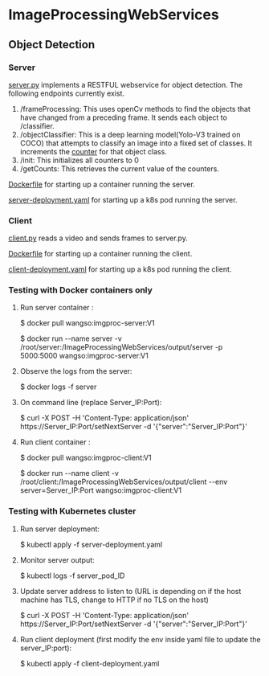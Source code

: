 # ImageProcessingWebServices

## Object Detection

### Server 
[server.py](https://github.com/wangso/ImageProcessingWebServices/Server/server.py) implements a RESTFUL webservice for object detection.
The following endpoints currently exist.
1. /frameProcessing: This uses openCv methods to find the objects that have changed from a preceding frame. It sends each object to /classifier.
2. /objectClassifier: This is a deep learning model(Yolo-V3 trained on COCO) that attempts to classify an image into a fixed set of classes. It increments the [counter](https://github.com/wangso/ImageProcessingWebServices/output/server/output.txt) for that object class.
3. /init: This initializes all counters to 0
4. /getCounts: This retrieves the current value of the counters.

[Dockerfile](https://github.com/wangso/ImageProcessingWebServices/Server/Dockerfile) for starting up a container running the server.

[server-deployment.yaml](https://github.com/wangso/ImageProcessingWebServices/server-deployment.yaml) for starting up a k8s pod running the server.

### Client 
[client.py](https://github.com/wangso/ImageProcessingWebServices/Client/client.py) reads a video and sends frames to server.py.

[Dockerfile](https://github.com/wangso/ImageProcessingWebServices/Client/Dockerfile) for starting up a container running the client.

[client-deployment.yaml](https://github.com/wangso/ImageProcessingWebServices/client-deployment.yaml) for starting up a k8s pod running the client.

### Testing with Docker containers only

1. Run server container : 

    $ docker pull wangso:imgproc-server:V1 
    
    $ docker run --name server -v /root/server:/ImageProcessingWebServices/output/server -p 5000:5000 wangso:imgproc-server:V1
    
2. Observe the logs from the server:
    
    $ docker logs -f server
    
3. On command line (replace Server_IP:Port):

    $ curl -X POST -H 'Content-Type: application/json' https://Server_IP:Port/setNextServer -d '{"server":"Server_IP:Port"}'
    
3. Run client container : 
    
    $ docker pull wangso:imgproc-client:V1 
    
    $ docker run --name client -v /root/client:/ImageProcessingWebServices/output/client --env server=Server_IP:Port wangso:imgproc-client:V1
    
### Testing with Kubernetes cluster
1. Run server deployment:

    $ kubectl apply -f server-deployment.yaml
    
2. Monitor server output:

    $ kubectl logs -f server_pod_ID

3. Update server address to listen to (URL is depending on if the host machine has TLS, change to HTTP if no TLS on the host)

    $ curl -X POST -H 'Content-Type: application/json' https://Server_IP:Port/setNextServer -d '{"server":"Server_IP:Port"}'
    
3. Run client deployment (first modify the env inside yaml file to update the server_IP:port): 

     $ kubectl apply -f client-deployment.yaml
